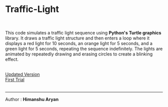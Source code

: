 # Traffic-Light
<br>
<p>This code simulates a traffic light sequence using <strong>Python's Turtle graphics</strong> library. It draws a traffic light structure and then enters a loop where it displays a red light for 10 seconds, an orange light for 5 seconds, and a green light for 5 seconds, repeating the sequence indefinitely. The lights are animated by repeatedly drawing and erasing circles to create a blinking effect.</p><br>
<a href='ver2.py'>Updated Version</a><br>
<a href='traffic_light.py'>First Trial</a><br><br><hr>
<p>Author : <b>Himanshu Aryan</b></p>
